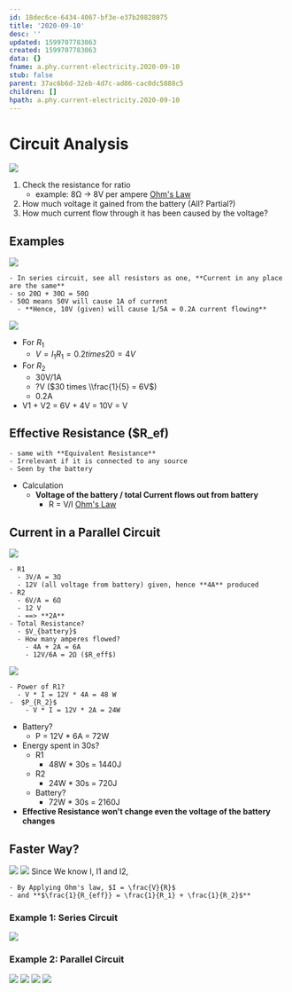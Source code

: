 ```yaml
---
id: 18dec6ce-6434-4067-bf3e-e37b20828075
title: '2020-09-10'
desc: ''
updated: 1599707783063
created: 1599707783063
data: {}
fname: a.phy.current-electricity.2020-09-10
stub: false
parent: 37ac6b6d-32eb-4d7c-ad86-cac0dc5888c5
children: []
hpath: a.phy.current-electricity.2020-09-10
---
```

# Circuit Analysis

![](/assets/images/2020-09-10-11-18-53.png)

1. Check the resistance for ratio 
   - example: 8Ω -> 8V per ampere [Ohm's Law ](2858d2b2-1600-4660-92a3-7e853371a84b)
2. How much voltage it gained from the battery (All? Partial?)
3. How much current flow through it has been caused by the voltage?

## Examples

![](/assets/images/2020-09-10-11-22-31.png)

```
- In series circuit, see all resistors as one, **Current in any place are the same**
- so 20Ω + 30Ω = 50Ω
- 50Ω means 50V will cause 1A of current
  - **Hence, 10V (given) will cause 1/5A = 0.2A current flowing**
```

![](/assets/images/2020-09-10-11-24-21.png)

- For $R_1$
  - $V = I_1 R_1 = 0.2 times 20 = 4V$
- For $R_2$
  - 30V/1A
  - ?V ($30 times \\frac{1}{5} = 6V$)
  - 0.2A
- V1 + V2 = 6V + 4V = 10V = V

## Effective Resistance ($R_ef)

```
- same with **Equivalent Resistance** 
- Irrelevant if it is connected to any source
- Seen by the battery
```

- Calculation 
  - **Voltage of the battery /  total Current flows out from battery** 
    - R = V/I  [Ohm's Law ](2858d2b2-1600-4660-92a3-7e853371a84b)

## Current in a Parallel Circuit

![](/assets/images/2020-09-10-11-31-13.png)

```
- R1
  - 3V/A = 3Ω
  - 12V (all voltage from battery) given, hence **4A** produced
- R2
  - 6V/A = 6Ω
  - 12 V 
  - ==> **2A**
- Total Resistance?
  - $V_{battery}$
  - How many amperes flowed?
    - 4A + 2A = 6A
    - 12V/6A = 2Ω ($R_eff$)
```

 ![](/assets/images/2020-09-10-11-35-01.png)

```
- Power of R1?
  - V * I = 12V * 4A = 48 W 
-  $P_{R_2}$
    - V * I = 12V * 2A = 24W
```

- Battery?
  - P = 12V \* 6A = 72W
- Energy spent in 30s?
  - R1  
    - 48W \* 30s = 1440J
  - R2
    - 24W \* 30s = 720J
  - Battery?
    - 72W \* 30s = 2160J
- **Effective Resistance won't change even the voltage of the battery changes**

## Faster Way?

![](/assets/images/2020-09-10-11-43-04.png)
![](/assets/images/2020-09-10-11-44-17.png)
Since We know I, I1 and I2,

```
- By Applying Ohm's law, $I = \frac{V}{R}$
- and **$\frac{1}{R_{eff}} = \frac{1}{R_1} + \frac{1}{R_2}$**
```

### Example 1: Series Circuit

![](/assets/images/2020-09-10-11-49-44.png)

### Example 2: Parallel Circuit

![](/assets/images/2020-09-10-11-51-50.png)
![](/assets/images/2020-09-10-11-55-44.png)
![](/assets/images/2020-09-10-11-55-55.png)
![](/assets/images/2020-09-10-11-56-06.png)
